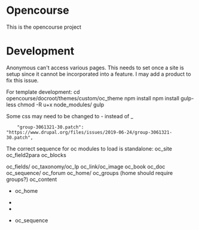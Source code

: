 # Opencourse



This is the opencourse project

# Development

Anonymous can't access various pages. This needs to set once a site is setup since it cannot be incorporated into a feature.
I may add a product to fix this issue.

For template development:
cd opencourse/docroot/themes/custom/oc_theme
npm install
npm install gulp-less
chmod -R u+x node_modules/
gulp

Some css may need to be changed to - instead of _

        "group-3061321-30.patch": "https://www.drupal.org/files/issues/2019-06-24/group-3061321-30.patch",

The correct sequence for oc modules to load is
standalone: oc_site oc_field2para oc_blocks


oc_fields/ 
oc_taxonomy/oc_lp
oc_link/oc_image
oc_book
oc_doc
oc_sequence/ oc_forum
oc_home/ oc_groups (home should require groups?)
  oc_content

  - oc_home

  - 
  - 
  - oc_sequence


